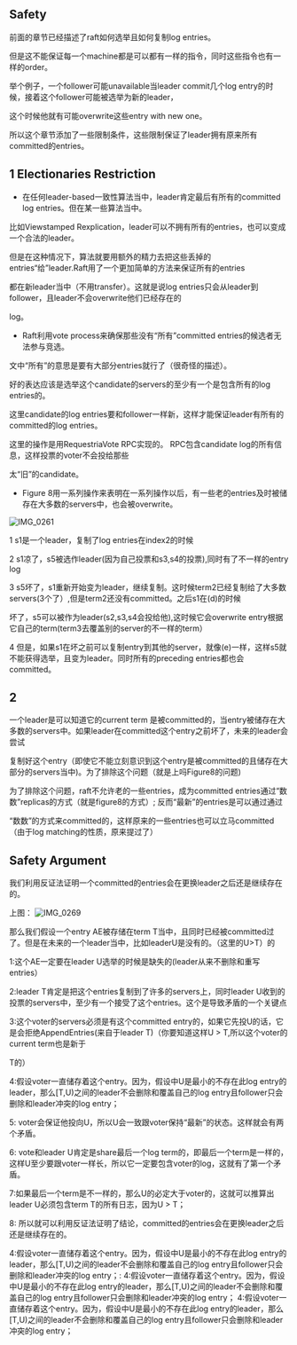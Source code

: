 ## Safety
前面的章节已经描述了raft如何选举且如何复制log entries。

但是这不能保证每一个machine都是可以都有一样的指令，同时这些指令也有一样的order。

举个例子，一个follower可能unavailable当leader commit几个log entry的时候，接着这个follower可能被选举为新的leader，

这个时候他就有可能overwrite这些entry with new one。

所以这个章节添加了一些限制条件，这些限制保证了leader拥有原来所有committed的entries。

## 1 Electionaries Restriction


- 在任何leader-based一致性算法当中，leader肯定最后有所有的committed log entries。但在某一些算法当中。

比如Viewstamped Rexplication，leader可以不拥有所有的entries，也可以变成一个合法的leader。

但是在这种情况下，算法就要用额外的精力去把这些丢掉的entries“给”leader.Raft用了一个更加简单的方法来保证所有的entries

都在新leader当中（不用transfer）。这就是说log entries只会从leader到follower，且leader不会overwrite他们已经存在的

log。

- Raft利用vote process来确保那些没有“所有”committed entries的候选者无法参与竞选。


文中“所有”的意思是要有大部分entries就行了（很奇怪的描述）。


好的表达应该是选举这个candidate的servers的至少有一个是包含所有的log entries的。


这里candidate的log entries要和follower一样新，这样才能保证leader有所有的committed的log entries。


这里的操作是用RequestriaVote RPC实现的。 RPC包含candidate log的所有信息，这样投票的voter不会投给那些


太“旧”的candidate。


- Figure 8用一系列操作来表明在一系列操作以后，有一些老的entries及时被储存在大多数的servers中，也会被overwrite。

![IMG_0261](https://user-images.githubusercontent.com/52951960/96208071-4c583d00-0f9f-11eb-819f-afb6e2d11639.jpg)

1 s1是一个leader，复制了log entries在index2的时候


2 s1凉了，s5被选作leader(因为自己投票和s3,s4的投票),同时有了不一样的entry log


3 s5坏了，s1重新开始变为leader，继续复制。这时候term2已经复制给了大多数servers(3个了）,但是term2还没有committed。之后s1在(d)的时候


坏了，s5可以被作为leader(s2,s3,s4会投给他),这时候它会overwrite entry根据它自己的term(term3去覆盖别的server的不一样的term）


4 但是，如果s1在坏之前可以复制entry到其他的server，就像(e)一样，这样s5就不能获得选举，且变为leader。同时所有的preceding entries都也会committed。

## 2

一个leader是可以知道它的current term 是被committed的，当entry被储存在大多数的servers中。如果leader在committed这个entry之前坏了，未来的leader会尝试


复制好这个entry（即使它不能立刻意识到这个entry是被committed的且储存在大部分的servers当中)。为了排除这个问题（就是上吗Figure8的问题)


为了排除这个问题，raft不允许老的一些entries，成为committed entries通过“数数”replicas的方式（就是figure8的方式）; 反而“最新”的entries是可以通过通过

“数数”的方式来committed的，这样原来的一些entries也可以立马committed（由于log matching的性质，原来提过了）

## Safety Argument

我们利用反证法证明一个committed的entries会在更换leader之后还是继续存在的。


上图：
![IMG_0269](https://user-images.githubusercontent.com/52951960/96336208-aac11080-10b0-11eb-9049-768027ca7328.jpg)


那么我们假设一个entry AE被存储在term T当中，且同时已经被committed过了。但是在未来的一个leader当中，比如leaderU是没有的。（这里的U>T）的


1:这个AE一定要在leader U选举的时候是缺失的(leader从来不删除和重写entries）


2:leader T肯定是把这个entries复制到了许多的servers上，同时leader U收到的投票的servers中，至少有一个接受了这个entries。这个是导致矛盾的一个关键点


3:这个voter的servers必须是有这个committed entry的，如果它先投U的话，它是会拒绝AppendEntries(来自于leader T)（你要知道这样U > T,所以这个voter的current term也是新于

T的）


4:假设voter一直储存着这个entry。因为，假设中U是最小的不存在此log entry的leader，那么[T,U)之间的leader不会删除和覆盖自己的log entry且follower只会删除和leader冲突的log entry；


5: voter会保证他投向U，所以U会一致跟voter保持“最新”的状态。这样就会有两个矛盾。


6: vote和leader U肯定是share最后一个log term的，即最后一个term是一样的，这样U至少要跟voter一样长，所以它一定要包含voter的log，这就有了第一个矛盾。


7:如果最后一个term是不一样的，那么U的必定大于voter的，这就可以推算出leader U必须包含term T的所有日志，因为U > T；


8: 所以就可以利用反证法证明了结论，committed的entries会在更换leader之后还是继续存在的。







4:假设voter一直储存着这个entry。因为，假设中U是最小的不存在此log entry的leader，那么[T,U)之间的leader不会删除和覆盖自己的log entry且follower只会删除和leader冲突的log entry；:
4:假设voter一直储存着这个entry。因为，假设中U是最小的不存在此log entry的leader，那么[T,U)之间的leader不会删除和覆盖自己的log entry且follower只会删除和leader冲突的log entry；
4:假设voter一直储存着这个entry。因为，假设中U是最小的不存在此log entry的leader，那么[T,U)之间的leader不会删除和覆盖自己的log entry且follower只会删除和leader冲突的log entry；









